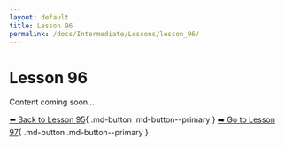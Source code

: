 ```yaml
---
layout: default
title: Lesson 96
permalink: /docs/Intermediate/Lessons/lesson_96/
---
```


# Lesson 96

Content coming soon...

[⬅️ Back to Lesson 95](lesson_95.md){ .md-button .md-button--primary }  [➡️ Go to Lesson 97](lesson_97.md){ .md-button .md-button--primary }
